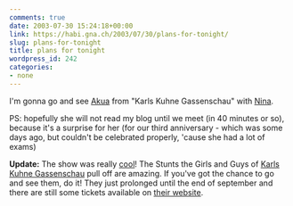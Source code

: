 ```yaml
---
comments: true
date: 2003-07-30 15:24:18+00:00
link: https://habi.gna.ch/2003/07/30/plans-for-tonight/
slug: plans-for-tonight
title: plans for tonight
wordpress_id: 242
categories:
- none
---
```


I'm gonna go and see [Akua](http://www.akua.ch/) from "Karls Kuhne Gassenschau" with [Nina](https://habi.gna.ch/pics/Aare/Pages/22.html).

PS: hopefully she will not read my blog until we meet (in 40 minutes or so), because it's a surprise for her (for our third anniversary - which was some days ago, but couldn't be celebrated properly, 'cause she had a lot of exams)

**Update:** The show was really [cool](https://habi.bild.li/878/view.html)! The Stunts the Girls and Guys of [Karls Kuhne Gassenschau](http://www.karlskuehnegassenschau.ch) pull off are amazing.
If you've got the chance to go and see them, do it! They just prolonged until the end of september and there are still some tickets available on [their website](http://www.akua.ch/).
